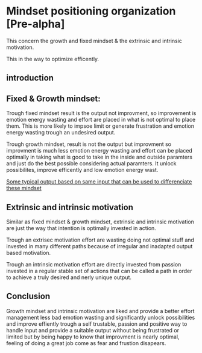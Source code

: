 # Mindset positioning organization [Pre-alpha]

This concern the growth and fixed mindset & the extrinsic and intrinsic motivation.

This in the way to optimize efficently.

## introduction

## Fixed & Growth mindset:

Trough fixed mindset result is the output not improvment, so improvement is emotion energy wasting and effort are placed in what is not optimal to place them. This is more likely to impsoe limit or generate frustration and emotion energy wasting trough an undesired output.

Trough growth mindset, result is not the output but improvment so improvment is much less emotion energy wasting and effort can be placed optimally in taking what is good to take in the inside and outside paramters and just do the best possible considering actual paramters. It unlock possibilites, improve efficently and low emotion energy wast.

[Some typical output based on same input that can be used to differenciate these mindset](http://www.hrzone.com/sites/default/files/growth_mindset_poster_0.png?itok=P81uHYAk)

## Extrinsic and intrinsic motivation

Similar as fixed mindset & growth mindset, extrinsic and intrinsic motivation are just the way that intention is optimally invested in action.

Trough an extrisec motivation effort are wasting doing not optimal stuff and invested in many different paths because of irregular and inadapted output based motivation.

Trough an intrinsic motivation effort are directly invested from passion invested in a regular stable set of actions that can be called a path in order to achieve a truly desired and nerly unique output.

## Conclusion

Growth mindset and intrinsic motivation are liked and provide a better effort management less bad emotion wasting and significantly unlock possibilities and improve effiently trough a self trustable, passion and positive way to handle input and provide a suitable output without being frustrated or limited but by being happy to know that improvment is nearly optimal, feeling of doing a great job come as fear and frustion disapears. 
